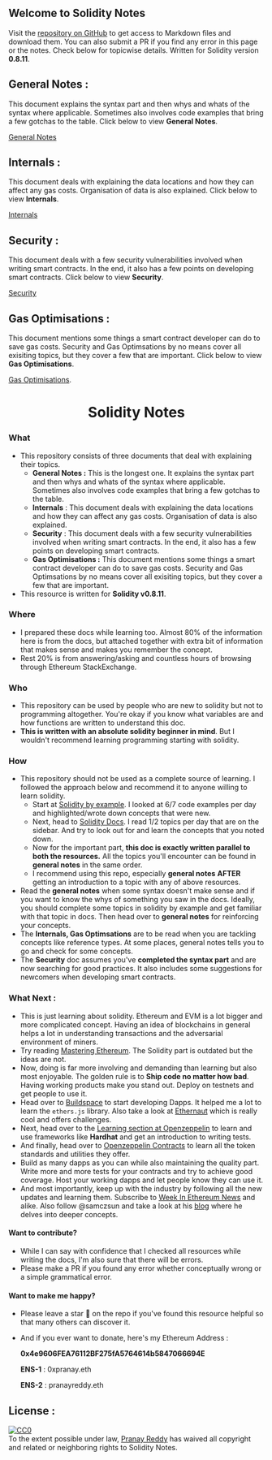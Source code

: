 ## Welcome to Solidity Notes

Visit the [repository on GitHub](https://github.com/0xpranay/solidity-notes) to get access to Markdown files and download them. You can also submit a PR if you find any error in this page or the notes. Check below for topicwise details. Written for Solidity version **0.8.11**.

## General Notes : 

This document explains the syntax part and then whys and whats of the syntax where applicable. Sometimes also involves code examples that bring a few gotchas to the table. Click below to view **General Notes**.

[General Notes](https://0xpranay.github.io/solidity-notes/General%20Notes)

## Internals : 

This document deals with explaining the data locations and how they can affect any gas costs. Organisation of data is also explained. Click below to view **Internals**.

[Internals](https://0xpranay.github.io/solidity-notes/Internals)

## Security : 

This document deals with a few security vulnerabilities involved when writing smart contracts. In the end, it also has a few points on developing smart contracts. Click below to view **Security**. 

[Security](https://0xpranay.github.io/solidity-notes/Security)

## Gas Optimisations : 

This document mentions some things a smart contract developer can do to save gas costs. Security and Gas Optimsations by no means cover all exisiting topics, but they cover a few that are important. Click below to view **Gas Optimisations**.

[Gas Optimisations](https://0xpranay.github.io/solidity-notes/Gas%20Optimisations).

<div align="center">
  <h1 align="center">Solidity Notes</h1>
</div>


### What

- This repository consists of three documents that deal with explaining their topics.
  - **General Notes :** This is the longest one. It explains the syntax part and then whys and whats of the syntax where applicable. Sometimes also involves code examples that bring a few gotchas to the table. 
  - **Internals** : This document deals with explaining the data locations and how they can affect any gas costs. Organisation of data is also explained.
  - **Security** : This document deals with a few security vulnerabilities involved when writing smart contracts. In the end, it also has a few points on developing smart contracts. 
  - **Gas Optimisations :** This document mentions some things a smart contract developer can do to save gas costs. Security and Gas Optimsations by no means cover all exisiting topics, but they cover a few that are important.
- This resource is written for **Solidity v0.8.11**.

### Where

- I prepared these docs while learning too. Almost 80% of the information here is from the docs, but attached together with extra bit of information that makes sense and makes you remember the concept.
- Rest 20% is from answering/asking and countless hours of browsing through Ethereum StackExchange.

### Who

- This repository can be used by people who are new to solidity but not to programming altogether. You're okay if you know what variables are and how functions are written to understand this doc.
- **This is written with an absolute solidity beginner in mind**. But I wouldn't recommend learning programming starting with solidity.

### How

- This repository should not be used as a complete source of learning. I followed the approach below and recommend it to anyone willing to learn solidity.
  - Start at [Solidity by example](https://solidity-by-example.org/). I looked at 6/7 code examples per day and highlighted/wrote down concepts that were new.
  - Next, head to [Solidity Docs](https://docs.soliditylang.org/en/latest/). I read 1/2 topics per day that are on the sidebar. And try to look out for and learn the concepts that you noted down.
  - Now for the important part, **this doc is exactly written parallel to both the resources.** All the topics you'll encounter can be found in **general notes** in the same order.
  - I recommend using this repo, especially **general notes** **AFTER** getting an introduction to a topic with any of above resources.
- Read the **general notes** when some syntax doesn't make sense and if you want to know the whys of something you saw in the docs. Ideally, you should complete some topics in solidity by example and get familiar with that topic in docs. Then head over to **general notes** for reinforcing your concepts.
- The **Internals, Gas Optimsations** are to be read when you are tackling concepts like reference types. At some places, general notes tells you to go and check for some concepts.
- The **Security** doc assumes you've **completed the syntax part** and are now searching for good practices. It also includes some suggestions for newcomers when developing smart contracts.

### What Next : 

- This is just learning about solidity. Ethereum and EVM is a lot bigger and more complicated concept. Having an idea of blockchains in general helps a lot in understanding transactions and the adversarial environment of miners.
- Try reading [Mastering Ethereum](https://github.com/ethereumbook/ethereumbook). The Solidity part is outdated but the ideas are not.
- Now, doing is far more involving and demanding than learning but also most enjoyable. The golden rule is to **Ship code no matter how bad**. Having working products make you stand out. Deploy on testnets and get people to use it. 
- Head over to [Buildspace](https://buildspace.so/) to start developing Dapps. It helped me a lot to learn the `ethers.js` library. Also take a look at [Ethernaut](https://ethernaut.openzeppelin.com/) which is really cool and offers challenges.
- Next, head over to the [Learning section at Openzeppelin](https://docs.openzeppelin.com/learn/) to learn and use frameworks like **Hardhat** and get an introduction to writing tests.
- And finally, head over to [Openzeppelin Contracts](https://docs.openzeppelin.com/contracts/4.x/) to learn all the token standards and utilities they offer. 
- Build as many dapps as you can while also maintaining the quality part. Write more and more tests for your contracts and try to achieve good coverage. Host your working dapps and let people know they can use it. 
- And most importantly, keep up with the industry by following all the new updates and learning them. Subscribe to [Week In Ethereum News](https://weekinethereumnews.com/) and alike. Also follow @samczsun and take a look at his [blog](https://samczsun.com/) where he delves into deeper concepts.

#### Want to contribute?

- While I can say with confidence that I checked all resources while writing the docs, I'm also sure that there will be errors. 
- Please make a PR if you found any error whether conceptually wrong or a simple grammatical error.

#### Want to make me happy?

- Please leave a star 🌟 on the repo if you've found this resource helpful so that many others can discover it.

- And if you ever want to donate, here's my Ethereum Address : 

  **0x4e9606FEA76112BF275fA5764614b5847066694E**

  **ENS-1** : 0xpranay.eth

  **ENS-2** : pranayreddy.eth

## License :

<p xmlns:dct="http://purl.org/dc/terms/">
  <a rel="license"
     href="http://creativecommons.org/publicdomain/zero/1.0/">
    <img src="http://i.creativecommons.org/p/zero/1.0/88x31.png" style="border-style: none;" alt="CC0" />
  </a>
  <br />
  To the extent possible under law,
  <a rel="dct:publisher"
     href="https://github.com/0xpranay">
    <span property="dct:title">Pranay Reddy</span></a>
  has waived all copyright and related or neighboring rights to
  <span property="dct:title">Solidity Notes</span>.
</p>